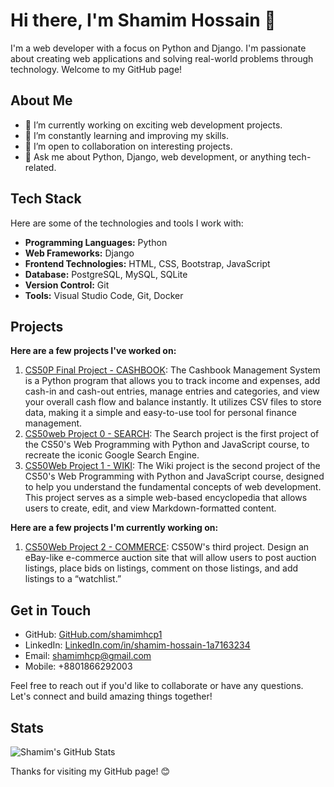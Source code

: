 # Hi there, I'm Shamim Hossain 👋

I'm a web developer with a focus on Python and Django. I'm passionate about creating web applications and solving real-world problems through technology. Welcome to my GitHub page!

## About Me

- 🔭 I’m currently working on exciting web development projects.
- 🌱 I’m constantly learning and improving my skills.
- 👯 I’m open to collaboration on interesting projects.
- 💬 Ask me about Python, Django, web development, or anything tech-related.

## Tech Stack

Here are some of the technologies and tools I work with:

- **Programming Languages:** Python
- **Web Frameworks:** Django
- **Frontend Technologies:** HTML, CSS, Bootstrap, JavaScript
- **Database:** PostgreSQL, MySQL, SQLite
- **Version Control:** Git
- **Tools:** Visual Studio Code, Git, Docker

## Projects

**Here are a few projects I've worked on:**

1. [CS50P Final Project - CASHBOOK](https://github.com/shamimhcp1/cs50p-final-project-cashbook.git): The Cashbook Management System is a Python program that allows you to track income and expenses, add cash-in and cash-out entries, manage entries and categories, and view your overall cash flow and balance instantly. It utilizes CSV files to store data, making it a simple and easy-to-use tool for personal finance management.
2. [CS50web Project 0 - SEARCH](https://github.com/shamimhcp1/cs50w-project-0-search.git): The Search project is the first project of the CS50's Web Programming with Python and JavaScript course, to recreate the iconic Google Search Engine.
3. [CS50Web Project 1 - WIKI](https://github.com/shamimhcp1/cs50w-project-1-wiki.git): The Wiki project is the second project of the CS50's Web Programming with Python and JavaScript course, designed to help you understand the fundamental concepts of web development. This project serves as a simple web-based encyclopedia that allows users to create, edit, and view Markdown-formatted content.

**Here are a few projects I'm currently working on:**
1. [CS50Web Project 2 - COMMERCE](https://github.com/shamimhcp1/cs50w-project-2-commerce.git): CS50W's third project. Design an eBay-like e-commerce auction site that will allow users to post auction listings, place bids on listings, comment on those listings, and add listings to a “watchlist.”

## Get in Touch

- GitHub: [GitHub.com/shamimhcp1](https://github.com/shamimhcp1)
- LinkedIn: [LinkedIn.com/in/shamim-hossain-1a7163234](https://www.linkedin.com/in/shamim-hossain-1a7163234)
- Email: shamimhcp@gmail.com
- Mobile: +8801866292003

Feel free to reach out if you'd like to collaborate or have any questions. Let's connect and build amazing things together!

## Stats

![Shamim's GitHub Stats](https://github-readme-stats.vercel.app/api?username=shamimhcp1&show_icons=true&theme=dark)

Thanks for visiting my GitHub page! 😊

